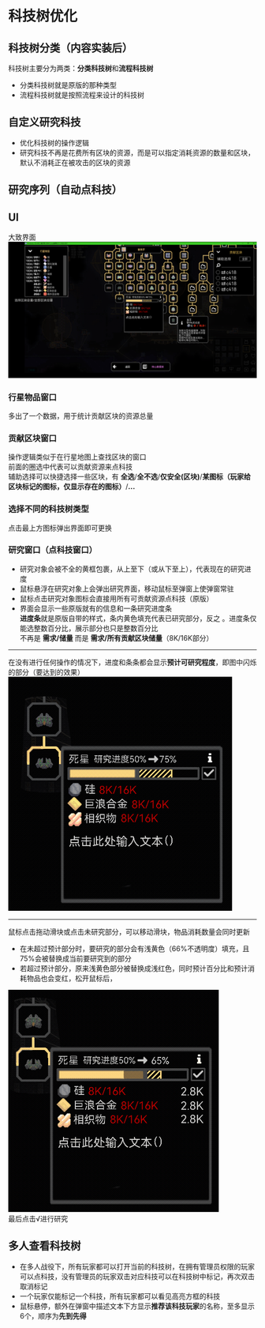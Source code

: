 # 科技树优化
## 科技树分类（内容实装后）
科技树主要分为两类：**分类科技树**和**流程科技树**  
- 分类科技树就是原版的那种类型
- 流程科技树就是按照流程来设计的科技树
## 自定义研究科技
- 优化科技树的操作逻辑
- 研究科技不再是花费所有区块的资源，而是可以指定消耗资源的数量和区块，默认不消耗正在被攻击的区块的资源  

## 研究序列（自动点科技）


## UI
大致界面  
![alt text](图/科技树大体.png)
### 行星物品窗口
多出了一个数据，用于统计贡献区块的资源总量
### 贡献区块窗口
操作逻辑类似于在行星地图上查找区块的窗口  
前面的圈选中代表可以贡献资源来点科技  
辅助选择可以快捷选择一些区块，有 **全选**/**全不选**/**仅安全(区块)**/**某图标（玩家给区块标记的图标，仅显示存在的图标）**/**...**
### 选择不同的科技树类型
点击最上方图标弹出界面即可更换
### 研究窗口（点科技窗口）
- 研究对象会被不全的黄框包裹，从上至下（或从下至上），代表现在的研究进度  
- 鼠标悬浮在研究对象上会弹出研究界面，移动鼠标至弹窗上使弹窗常驻
- 鼠标点击研究对象图标会直接用所有可贡献资源点科技（原版）   
- 界面会显示一些原版就有的信息和一条研究进度条  
**进度条**就是原版自带的样式，条内黄色填充代表已研究部分，反之 。进度条仅能选整数百分比，展示部分也只是整数百分比  
不再是 **需求/储量** 而是 **需求/所有贡献区块储量**（8K/16K部分）

---
在没有进行任何操作的情况下，进度和条条都会显示**预计可研究程度**，即图中闪烁的部分（要达到的效果）  
![alt text](图/研究.gif)

---

鼠标点击拖动滑块或点击未研究部分，可以移动滑块，物品消耗数量会同时更新  
- 在未超过预计部分时，要研究的部分会有浅黄色（66%不透明度）填充，且75%会被替换成当前要研究到的部分
- 若超过预计部分，原来浅黄色部分被替换成浅红色，同时预计百分比和预计消耗物品也会变红，松开鼠标后，

![alt text](图/预研究.gif)  
最后点击√进行研究

## 多人查看科技树
- 在多人战役下，所有玩家都可以打开当前的科技树，在拥有管理员权限的玩家可以点科技，没有管理员的玩家双击对应科技可以在科技树中标记，再次双击取消标记
- 一个玩家仅能标记一个科技，所有玩家都可以看见高亮方框的科技
- 鼠标悬停，额外在弹窗中描述文本下方显示**推荐该科技玩家**的名称，至多显示6个，顺序为**先到先得**